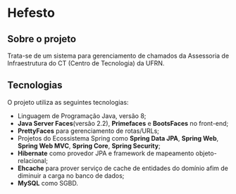 
# Hefesto

## Sobre o projeto

Trata-se de um sistema para gerenciamento de chamados da Assessoria de Infraestrutura do CT (Centro de Tecnologia) da UFRN.

## Tecnologias

O projeto utiliza as seguintes tecnologias:

- Linguagem de Programação Java, versão 8;
- **Java Server Faces**(versão 2.2), **Primefaces** e **BootsFaces** no front-end;
- **PrettyFaces** para gerenciamento de rotas/URLs;
- Projetos do Ecossistema Spring como **Spring Data JPA**, **Spring Web**, **Spring Web MVC**, **Spring Core**, **Spring Security**;
- **Hibernate** como provedor JPA e framework de mapeamento objeto-relacional;
- **Ehcache** para prover serviço de cache de entidades do domínio afim de diminuir a carga no banco de dados;
- **MySQL** como SGBD.